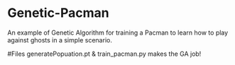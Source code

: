 # Genetic-Pacman
An example of Genetic Algorithm for training a Pacman to learn how to play
against ghosts in a simple scenario. 

#Files 
generatePopuation.pt & train_pacman.py makes the GA job!

